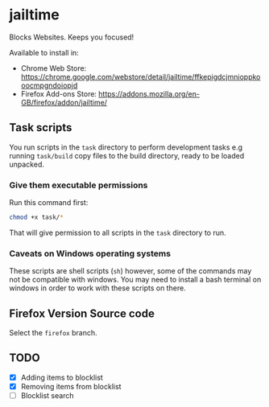 # jailtime

Blocks Websites. Keeps you focused!

Available to install in:
- Chrome Web Store: https://chrome.google.com/webstore/detail/jailtime/ffkepigdcjmnioppkooocmpgndoiopjd
- Firefox Add-ons Store: 
https://addons.mozilla.org/en-GB/firefox/addon/jailtime/
## Task scripts

You run scripts in the `task` directory to perform development tasks e.g running `task/build` copy files to the build directory, ready to be loaded unpacked.

### Give them executable permissions

Run this command first:

```sh
chmod +x task/*
```

That will give permission to all scripts in the `task` directory to run.

### Caveats on Windows operating systems

These scripts are shell scripts (`sh`) however, some of the commands may not be compatible with windows. You may need to install a bash terminal on windows in order to work with these scripts on there.

## Firefox Version Source code

Select the `firefox` branch.

## TODO

- [X] Adding items to blocklist
- [X] Removing items from blocklist
- [ ] Blocklist search
